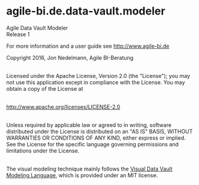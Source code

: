 # agile-bi.de.data-vault.modeler

Agile Data Vault Modeler<br />
Release 1<br />

For more information and a user guide see <a href="http://www.agile-bi.de">http://www.agile-bi.de</a>
				
Copyright 2016, Jon Nedelmann, Agile BI-Beratung<br /><br />

Licensed under the Apache License, Version 2.0 (the "License"); you may not use this application except in compliance with the License.
You may obtain a copy of the License at<br /><br />

 <a href="http://www.apache.org/licenses/LICENSE-2.0">http://www.apache.org/licenses/LICENSE-2.0</a><br /><br />

Unless required by applicable law or agreed to in writing, software distributed under the License is distributed on an "AS IS" BASIS,
WITHOUT WARRANTIES OR CONDITIONS OF ANY KIND, either express or implied. See the License for the specific language governing permissions and
limitations under the License.<br /><br />

The visual modeling technique mainly follows the <a href="http://www.visualdatavault.com">Visual Data Vault Modeling Language</a>, which is provided under an MIT license.
